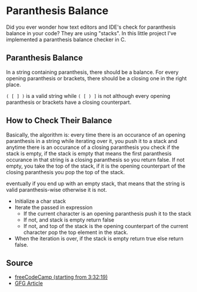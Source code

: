 # Paranthesis Balance
Did you ever wonder how text editors and IDE's check for paranthesis balance in your code? They are using "stacks". In this little project I've implemented a paranthesis balance checker in C.

## Paranthesis Balance
In a string containing paranthesis, there should be a balance. For every opening paranthesis or brackets, there should be a closing one in the right place.

`( [ ] )` is a valid string while
`( [ ) ]` is not although every opening paranthesis or brackets have a closing counterpart.

## How to Check Their Balance
Basically, the algorithm is: every time there is an occurance of an opening paranthesis in a string while iterating over it, you push it to a stack and anytime there is an occurance of a closing paranthesis you check if the stack is empty, if the stack is empty that means the first paranthesis occurance in that string is a closing paranthesis so you return false. If not empty, you take the top of the stack, if it is the opening counterpart of the closing paranthesis you pop the top of the stack.

eventually if you end up with an empty stack, that means that the string is valid paranthesis-wise otherwise it is not.

- Initialize a char stack
- Iterate the passed in expression
  + If the current character is an opening paranthesis push it to the stack
  + If not, and stack is empty return false
  + If not, and top of the stack is the opening counterpart of the current character pop the top element in the stack.
- When the iteration is over, if the stack is empty return true else return false.

## Source
- [freeCodeCamp (starting from 3:32:19)](https://www.youtube.com/watch?v=B31LgI4Y4DQ)
- [GFG Article](https://www.geeksforgeeks.org/check-for-balanced-parentheses-in-an-expression/)
